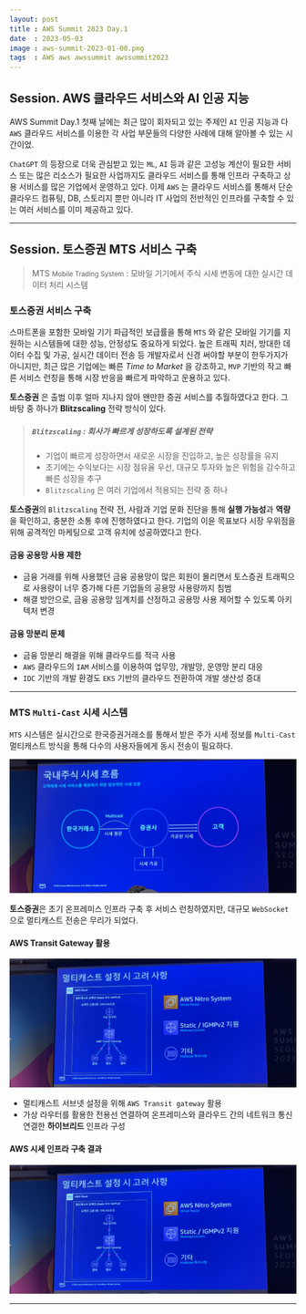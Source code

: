```yaml
---
layout: post
title : AWS Summit 2023 Day.1
date  : 2023-05-03
image : aws-summit-2023-01-00.png
tags  : AWS aws awssummit awssummit2023
---
```


## Session. AWS 클라우드 서비스와 AI 인공 지능

AWS Summit Day.1 첫째 날에는 최근 많이 회자되고 있는 주제인 `AI` 인공 지능과 다`AWS` 클라우드 서비스를 이용한 각 사업 부문들의 다양한 사례에 대해 알아볼 수 있는 시간이었.

`ChatGPT` 의 등장으로 더욱 관심받고 있는 `ML`, `AI` 등과 같은 고성능 계산이 필요한 서비스 또는 많은 리소스가 필요한 사업까지도 클라우드 서비스를 통해 인프라 구축하고
상용 서비스를 많은 기업에서 운영하고 있다.
이제 `AWS` 는 클라우드 서비스를 통해서 단순 클라우드 컴퓨팅, DB, 스토리지 뿐만 아니라 IT 사업의 전반적인 인프라를 구축할 수 있는 여러 서비스를 이미 제공하고 있다.

----

## Session. 토스증권 MTS 서비스 구축

> MTS <small>Mobile Trading System</small> : 모바일 기기에서 주식 시세 변동에 대한 실시간 데이터 처리 시스템

### 토스증권 서비스 구축

스마트폰을 포함한 모바일 기기 파급적인 보급률을 통해 `MTS` 와 같은 모바일 기기를 지원하는 시스템들에 대한 성능, 안정성도 중요하게 되었다.
높은 트래픽 치러, 방대한 데이터 수집 및 가공, 실시간 데이터 전송 등 개발자로서 신경 써야할 부분이 한두가지가 아니지만, 최근 많은 기업에는 빠른 *Time to Market* 을 강조하고,
`MVP` 기반의 작고 빠른 서비스 런칭을 통해 시장 반응을 빠르게 파악하고 운용하고 있다.

**토스증권** 은 출범 이후 얼마 지나지 않아 왠만한 증권 서비스를 추월하였다고 한다. 그 바탕 중 하나가 **Blitzscaling** 전략 방식이 있다.

> ##### `Blitzscaling` : 회사가 빠르게 성장하도록 설계된 전략
> - 기업이 빠르게 성장하면서 새로운 시장을 진입하고, 높은 성장률을 유지
> - 초기에는 수익보다는 시장 점유율 우선, 대규모 투자와 높은 위험을 감수하고 빠른 성장을 추구
> - `Blitzscaling` 은 여러 기업에서 적용되는 전략 중 하나

**토스증권**의 `Blitzscaling` 전략 전, 사람과 기업 문화 진단을 통해 **실행 가능성**과 **역량**을 확인하고, 충분한 소통 후에 진행하였다고 한다.
기업의 이윤 목표보다 시장 우위점을 위해 공격적인 마케팅으로 고객 유치에 성공하였다고 한다.

#### 금융 공용망 사용 제한

- 금융 거래를 위해 사용했던 금융 공용망이 많은 회원이 몰리면서 토스증권 트래픽으로 사용량이 너무 증가해 다른 기업들의 공용망 사용량까지 침범
- 해결 방안으로, 금융 공용망 임계치를 산정하고 공용망 사용 제어할 수 있도록 아키텍처 변경

#### 금융 망분리 문제

- 금융 망분리 해결을 위해 클라우드를 적극 사용
- `AWS` 클라우드의 `IAM` 서비스를 이용하여 업무망, 개발망, 운영망 분리 대응
- `IDC` 기반의 개발 환경도 `EKS` 기반의 클라우드 전환하여 개발 생산성 증대

----

### MTS `Multi-Cast` 시세 시스템

`MTS` 시스템은 실시간으로 한국증권거래소를 통해서 받은 주가 시세 정보를 `Multi-Cast` 멀티캐스트 방식을 통해 다수의 사용자들에게 동시 전송이 필요하다.

![토스증권 시세 시스템 데이터 흐름](/images/aws-summit-2023-01-01.png)

**토스증권**은 초기 온프레미스 인프라 구축 후 서비스 런칭하였지만, 대규모 `WebSocket` 으로 멀티캐스트 전송은 무리가 되었다.

#### AWS Transit Gateway 활용

![토스증권 AWS Transit gateway](/images/aws-summit-2023-01-02.png)

- 멀티캐스트 서브넷 설정을 위해 `AWS Transit gateway` 활용
- 가상 라우터를 활용한 전용선 연결하여 온프레미스와 클라우드 간의 네트워크 통신 연결한 **하이브리드** 인프라 구성

#### AWS 시세 인프라 구축 결과

![토스증권 AWS 활용 결과](/images/aws-summit-2023-01-02.png)

----

